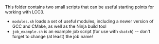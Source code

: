 This folder contains two small scripts that can be useful starting points for working with LCC3.

 * `modules.sh` loads a set of useful modules, including a newer version of GCC and CMake, as well as the Ninja build tool
 * `job_example.sh` is an example job script (for use with `sbatch`) -- don't forget to change (at least) the job name!